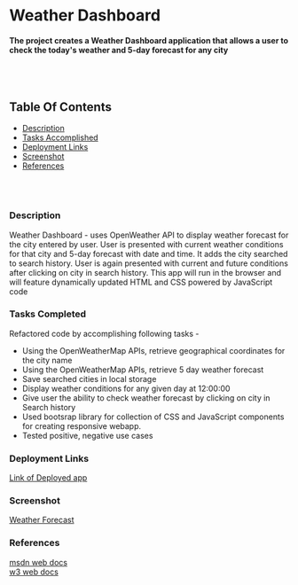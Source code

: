 # Weather Dashboard

#### The project creates a Weather Dashboard application that allows a user to check the today's weather and 5-day forecast for any city
<br>
<br>



## Table Of Contents
- [Description](#description)
- [Tasks Accomplished](#tasks-completed)
- [Deployment Links](#deployment-links)
- [Screenshot](#screenshot)
- [References](#references)
<br>
<br>

### Description
 Weather Dashboard - uses OpenWeather API to display weather forecast for the city entered by user.  User is presented with current weather conditions for that city and 5-day forecast with date and time. It adds the city searched to search history. User is again presented with current and future conditions after clicking on city in search history. This app will run in the browser and will feature dynamically updated HTML and CSS powered by JavaScript code 


### Tasks Completed
Refactored code by accomplishing following tasks -
* Using the OpenWeatherMap APIs, retrieve geographical coordinates for the city name
* Using the OpenWeatherMap APIs, retrieve 5 day weather forecast
* Save searched cities in local storage
* Display weather conditions for any given day at 12:00:00
* Give user the ability to check weather forecast by clicking on city in Search history
* Used bootsrap library for collection of CSS and JavaScript components for creating responsive webapp.
* Tested positive, negative use cases


### Deployment Links
[Link of Deployed app ](https://anud22.github.io/workdayScheduler/)

### Screenshot
[Weather Forecast]()

### References
[msdn web docs](https://developer.mozilla.org/en-US/docs/Web/HTML)
<br>
[w3 web docs](https://www.w3schools.com/)